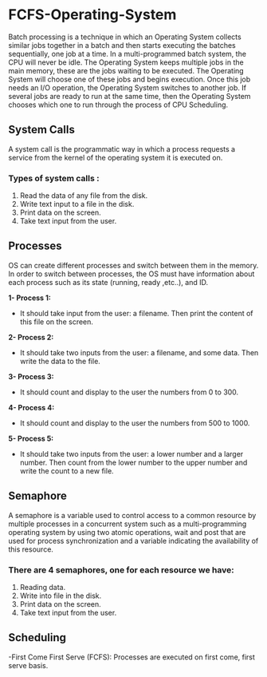 # FCFS-Operating-System
  Batch processing is a technique in which an Operating System collects similar jobs together in a batch and then starts executing the batches sequentially, one job at a time. In a multi-programmed batch system, the CPU will never be idle. The Operating System keeps multiple jobs in the main memory, these are the jobs waiting to be executed. The Operating System will choose one of these jobs and begins execution. Once this job needs an I/O operation, the Operating System switches to another job. If several jobs are ready to run at the same time, then the Operating System chooses which one to run through the process of CPU Scheduling.

## System Calls
  A system call is the programmatic way in which a process requests a service from
the kernel of the operating system it is executed on.

### Types of system calls :
  1. Read the data of any file from the disk.
  2. Write text input to a file in the disk.
  3. Print data on the screen.
  4. Take text input from the user.
  
## Processes
OS can create different processes and switch between them in the
memory. In order to switch between processes, the OS must have information
about each process such as its state (running, ready ,etc..), and ID. 

**1- Process 1:**
- It should take input from the user: a filename. Then print the content of this file on the screen.

**2- Process 2:**
- It should take two inputs from the user: a filename, and some data. Then write the data to the file.

**3- Process 3:**
- It should count and display to the user the numbers from 0 to 300.

**4- Process 4:**
- It should count and display to the user the numbers from 500 to 1000.

**5- Process 5:**
- It should take two inputs from the user: a lower number and a larger number.
Then count from the lower number to the upper number and write the count to a
new file.

## Semaphore
A semaphore is a variable used to control access to a common resource by multiple
processes in a concurrent system such as a multi-programming operating system
by using two atomic operations, wait and post that are used for process synchronization
and a variable indicating the availability of this resource.

### There are 4 semaphores, one for each resource we have:
  1. Reading data.
  2. Write into file in the disk.
  3. Print data on the screen.
  4. Take text input from the user.

## Scheduling
-First Come First Serve (FCFS): Processes are executed on first come, first serve basis.







